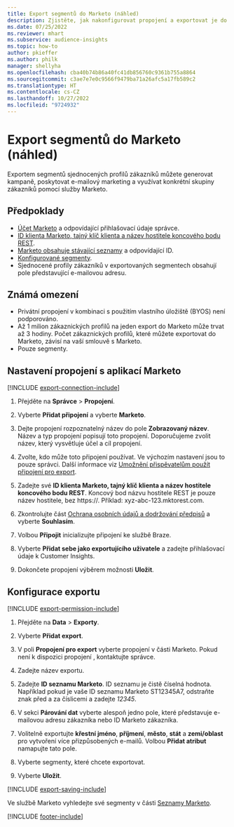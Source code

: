 ```yaml
---
title: Export segmentů do Marketo (náhled)
description: Zjistěte, jak nakonfigurovat propojení a exportovat je do Marketo.
ms.date: 07/25/2022
ms.reviewer: mhart
ms.subservice: audience-insights
ms.topic: how-to
author: pkieffer
ms.author: philk
manager: shellyha
ms.openlocfilehash: cba40b74b86a40fc41db856760c9361b755a8864
ms.sourcegitcommit: c3ae7e7e0c9566f9479ba71a26afc5a17fb589c2
ms.translationtype: HT
ms.contentlocale: cs-CZ
ms.lasthandoff: 10/27/2022
ms.locfileid: "9724932"
---
```

# <a name="export-segments-to-marketo-preview"></a>Export segmentů do Marketo (náhled)

Exportem segmentů sjednocených profilů zákazníků můžete generovat kampaně, poskytovat e-mailový marketing a využívat konkrétní skupiny zákazníků pomocí služby Marketo.

## <a name="prerequisites"></a>Předpoklady

- [Účet Marketo](https://login.marketo.com/) a odpovídající přihlašovací údaje správce.
- [ID klienta Marketo, tajný klíč klienta a název hostitele koncového bodu REST](https://developers.marketo.com/rest-api/authentication/).
- [Marketo obsahuje stávající seznamy](https://docs.marketo.com/display/public/DOCS/Understanding+Static+Lists) a odpovídající ID.
- [Konfigurované segmenty](segments.md).
- Sjednocené profily zákazníků v exportovaných segmentech obsahují pole představující e-mailovou adresu.

## <a name="known-limitations"></a>Známá omezení

- Privátní propojení v kombinaci s použitím vlastního úložiště (BYOS) není podporováno.
- Až 1 milion zákaznických profilů na jeden export do Marketo může trvat až 3 hodiny. Počet zákaznických profilů, které můžete exportovat do Marketo, závisí na vaší smlouvě s Marketo.
- Pouze segmenty.

## <a name="set-up-connection-to-marketo"></a>Nastavení propojení s aplikací Marketo

[!INCLUDE [export-connection-include](includes/export-connection-admn.md)]

1. Přejděte na **Správce** > **Propojení**.

1. Vyberte **Přidat připojení** a vyberte **Marketo**.

1. Dejte propojení rozpoznatelný název do pole **Zobrazovaný název**. Název a typ propojení popisují toto propojení. Doporučujeme zvolit název, který vysvětluje účel a cíl propojení.

1. Zvolte, kdo může toto připojení používat. Ve výchozím nastavení jsou to pouze správci. Další informace viz [Umožnění přispěvatelům použít připojení pro export](connections.md#allow-contributors-to-use-a-connection-for-exports).

1. Zadejte své **ID klienta Marketo, tajný klíč klienta a název hostitele koncového bodu REST**. Koncový bod názvu hostitele REST je pouze název hostitele, bez https://. Příklad: xyz-abc-123.mktorest.com.

1. Zkontrolujte část [Ochrana osobních údajů a dodržování předpisů](connections.md#data-privacy-and-compliance) a vyberte **Souhlasím**.

1. Volbou **Připojit** inicializujte připojení ke službě Braze.

1. Vyberte **Přidat sebe jako exportujícího uživatele** a zadejte přihlašovací údaje k Customer Insights.

1. Dokončete propojení výběrem možnosti **Uložit**.

## <a name="configure-an-export"></a>Konfigurace exportu

[!INCLUDE [export-permission-include](includes/export-permission.md)]

1. Přejděte na **Data** > **Exporty**.

1. Vyberte **Přidat export**.

1. V poli **Propojení pro export** vyberte propojení v části Marketo. Pokud není k dispozici propojení , kontaktujte správce.

1. Zadejte název exportu.

1. Zadejte **ID seznamu Marketo**. ID seznamu je čistě číselná hodnota. Například pokud je vaše ID seznamu Marketo ST12345A7, odstraňte znak před a za číslicemi a zadejte *12345*.

1. V sekci **Párování dat** vyberte alespoň jedno pole, které představuje e-mailovou adresu zákazníka nebo ID Marketo zákazníka.

1. Volitelně exportujte **křestní jméno**, **příjmení**, **město**, **stát** a **zemi/oblast** pro vytvoření více přizpůsobených e-mailů. Volbou **Přidat atribut** namapujte tato pole.

1. Vyberte segmenty, které chcete exportovat.

1. Vyberte **Uložit**.

[!INCLUDE [export-saving-include](includes/export-saving.md)]

Ve službě Marketo vyhledejte své segmenty v části [Seznamy Marketo](https://docs.marketo.com/display/public/DOCS/Understanding+Static+Lists).

[!INCLUDE [footer-include](includes/footer-banner.md)]
